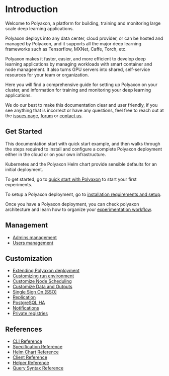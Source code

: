 # Introduction

Welcome to Polyaxon, a platform for building, training and monitoring large scale deep learning applications.

Polyaxon deploys into any data center, cloud provider,
or can be hosted and managed by Polyaxon,
and it supports all the major deep learning frameworks such as Tensorflow, MXNet, Caffe, Torch, etc.

Polyaxon makes it faster, easier, and more efficient to develop deep learning applications
by managing workloads with smart container and node management.
It also turns GPU servers into shared, self-service resources for your team or organization.

Here  you will find a comprehensive guide for setting up Polyaxon on your cluster,
and information for training and monitoring your deep learning applications.

We do our best to make this documentation clear and user friendly,
if you see anything that is incorrect or have any questions,
feel free to reach out at the
[issues page](https://github.com/polyaxon/polyaxon/issues),
[forum](https://join.slack.com/t/polyaxon/shared_invite/enQtMzQ0ODc2MDg1ODc0LWY2ZTdkMTNmZjBlZmRmNjQxYmYwMTBiMDZiMWJhODI2ZTk0MDU4Mjg5YzA5M2NhYzc5ZjhiMjczMDllYmQ2MDg)
or [contact us](mailto:contact@polyaxon.com).


## Get Started

This documentation start with quick start example,
and then walks through the steps required to install and configure a complete Polyaxon deployment either in
the cloud or on your own infrastructure.

Kubernetes and the Polyaxon Helm chart provide sensible defaults for an initial deployment.

To get started, go to [quick start with Polyaxon](quick_start) to start your first experiments.

To setup a Polyaxon deployment, go to [installation requirements and setup](installation/introduction).

Once you have a Polyaxon deployment, you can check polyaxon architecture and learn how to organize your [experimentation workflow](experimentation/concepts).


## Management

 * [Admins management](management/superusers)
 * [Users management](management/users)

## Customization

 * [Extending Polyaxon deployment](customization/extend_deployments)
 * [Customizing run environment](customization/customize_run_environment)
 * [Customize Node Scheduling](customization/customize_node_scheduling)
 * [Customize Data and Outputs](customization/customize_outputs_and_data)
 * [Single Sign On (SSO)](customization/single_sign_on)
 * [Replication](customization/replication)
 * [PostgreSQL HA](customization/postgresql_ha)
 * [Notifications](customization/notifications)
 * [Private registries](customization/private_registries)


## References

 * [CLI Reference](polyaxon_cli/introduction)
 * [Specification Reference](polyaxonfile_specification/introduction)
 * [Helm Chart Reference](reference_polyaxon_helm)
 * [Client Reference](reference_polyaxon_client)
 * [Helper Reference](reference_polyaxon_helper)
 * [Query Syntax Reference](reference_query_syntax)
